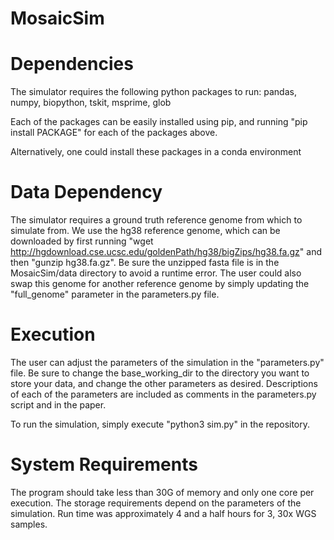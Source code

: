 # MosaicSim
# Dependencies
The simulator requires the following python packages to run: pandas, numpy, biopython, tskit, msprime, glob

Each of the packages can be easily installed using pip, and running "pip install PACKAGE" for each of the packages above.

Alternatively, one could install these packages in a conda environment
# Data Dependency
The simulator requires a ground truth reference genome from which to simulate from. We use the hg38 reference genome, which can be downloaded by first running "wget http://hgdownload.cse.ucsc.edu/goldenPath/hg38/bigZips/hg38.fa.gz" and then "gunzip hg38.fa.gz". Be sure the unzipped fasta file is in the MosaicSim/data directory to avoid a runtime error. The user could also swap this genome for another reference genome by simply updating the "full_genome" parameter in the parameters.py file.

# Execution
The user can adjust the parameters of the simulation in the "parameters.py" file. Be sure to change the base_working_dir to the directory you want to store your data, and change the other parameters as desired. Descriptions of each of the parameters are included as comments in the parameters.py script and in the paper.

To run the simulation, simply execute "python3 sim.py" in the repository.
# System Requirements
The program should take less than 30G of memory and only one core per execution. The storage requirements depend on the parameters of the simulation. Run time was approximately 4 and a half hours for 3, 30x WGS samples.
